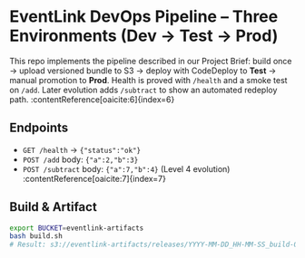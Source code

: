 # EventLink DevOps Pipeline – Three Environments (Dev → Test → Prod)

This repo implements the pipeline described in our Project Brief:
build once → upload versioned bundle to S3 → deploy with CodeDeploy to **Test** → manual promotion to **Prod**.
Health is proved with `/health` and a smoke test on `/add`. Later evolution adds `/subtract` to show an automated redeploy path. :contentReference[oaicite:6]{index=6}

## Endpoints
- `GET /health` → `{"status":"ok"}`
- `POST /add`      body: `{"a":2,"b":3}`
- `POST /subtract` body: `{"a":7,"b":4}` (Level 4 evolution)  :contentReference[oaicite:7]{index=7}

## Build & Artifact
```bash
export BUCKET=eventlink-artifacts
bash build.sh
# Result: s3://eventlink-artifacts/releases/YYYY-MM-DD_HH-MM-SS_build-01.zip
